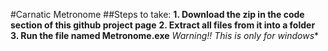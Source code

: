 #Carnatic Metronome
##Steps to take:
**1. Download the zip in the code section of this github project page**
**2. Extract all files from it into a folder**
**3. Run the file named Metronome.exe**
*Warning!! This is only for windows**

